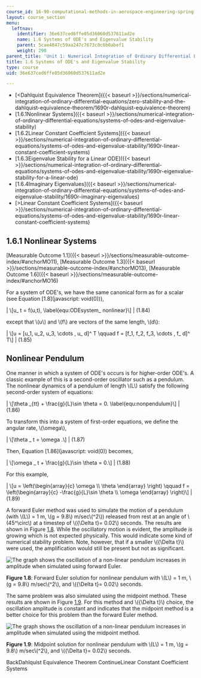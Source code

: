 ```yaml
---
course_id: 16-90-computational-methods-in-aerospace-engineering-spring-2014
layout: course_section
menu:
  leftnav:
    identifier: 36e637ced6ffe05d36060d537611ad2e
    name: 1.6 Systems of ODE's and Eigenvalue Stability
    parent: 5cae4847c59aa247c7673c0c6b0abef1
    weight: 290
parent_title: 'Unit 1: Numerical Integration of Ordinary Differential Equations'
title: 1.6 Systems of ODE's and Eigenvalue Stability
type: course
uid: 36e637ced6ffe05d36060d537611ad2e

---
```


*   [<Dahlquist Equivalence Theorem]({{< baseurl >}}/sections/numerical-integration-of-ordinary-differential-equations/zero-stability-and-the-dahlquist-equivalence-theorem/1690r-dahlquist-equivalence-theorem)
*   [1.6.1Nonlinear Systems]({{< baseurl >}}/sections/numerical-integration-of-ordinary-differential-equations/systems-of-odes-and-eigenvalue-stability)
*   [1.6.2Linear Constant Coefficient Systems]({{< baseurl >}}/sections/numerical-integration-of-ordinary-differential-equations/systems-of-odes-and-eigenvalue-stability/1690r-linear-constant-coefficient-systems)
*   [1.6.3Eigenvalue Stability for a Linear ODE]({{< baseurl >}}/sections/numerical-integration-of-ordinary-differential-equations/systems-of-odes-and-eigenvalue-stability/1690r-eigenvalue-stability-for-a-linear-ode)
*   [1.6.4Imaginary Eigenvalues]({{< baseurl >}}/sections/numerical-integration-of-ordinary-differential-equations/systems-of-odes-and-eigenvalue-stability/1690r-imaginary-eigenvalues)
*   [\>Linear Constant Coefficient Systems]({{< baseurl >}}/sections/numerical-integration-of-ordinary-differential-equations/systems-of-odes-and-eigenvalue-stability/1690r-linear-constant-coefficient-systems)

1.6.1 Nonlinear Systems
-----------------------

[Measurable Outcome 1.1]({{< baseurl >}}/sections/measurable-outcome-index/#anchorMO11), [Measurable Outcome 1.3]({{< baseurl >}}/sections/measurable-outcome-index/#anchorMO13), [Measurable Outcome 1.6]({{< baseurl >}}/sections/measurable-outcome-index/#anchorMO16) 

For a system of ODE's, we have the same canonical form as for a scalar (see Equation [1.8](javascript: void(0))),

| \\\[u\_ t = f(u,t), \\label{equ:ODEsystem\_ nonlinear}\\\] | (1.84) 

except that \\(u\\) and \\(f\\) are vectors of the same length, \\(d\\):

| \\\[u = \[u\_1, u\_2, u\_3, \\cdots , u\_ d\]^ T \\qquad f = \[f\_1, f\_2, f\_3, \\cdots , f\_ d\]^ T\\\] | (1.85) 

Nonlinear Pendulum
------------------

One manner in which a system of ODE's occurs is for higher-order ODE's. A classic example of this is a second-order oscillator such as a pendulum. The nonlinear dynamics of a pendulum of length \\(L\\) satisfy the following second-order system of equations:

| \\\[\\theta \_{tt} + \\frac{g}{L}\\sin \\theta = 0. \\label{equ:nonpendulum}\\\] | (1.86) 

To transform this into a system of first-order equations, we define the angular rate, \\(\\omega\\),

| \\\[\\theta \_ t = \\omega .\\\] | (1.87) 

Then, Equation [1.86](javascript: void(0)) becomes,

| \\\[\\omega \_ t + \\frac{g}{L}\\sin \\theta = 0.\\\] | (1.88) 

For this example,

| \\\[u = \\left(\\begin{array}{c} \\omega \\\\ \\theta \\end{array} \\right) \\qquad f = \\left(\\begin{array}{c} -\\frac{g}{L}\\sin \\theta \\\\ \\omega \\end{array} \\right)\\\] | (1.89) 

A forward Euler method was used to simulate the motion of a pendulum (with \\(L\\) = 1 m, \\(g = 9.8\\) m/sec\\(^2\\)) released from rest at an angle of \\(45^\\circ\\) at a timestep of \\({\\Delta t}= 0.02\\) seconds. The results are shown in Figure [1.8](/coursemedia/16-90-computational-methods-in-aerospace-engineering-spring-2014/68cea58bb72983aec64890d3e3ab02ba_nonpen_fe.png). While the oscillatory motion is evident, the amplitude is growing which is not expected physically. This would indicate some kind of numerical stability problem. Note, however, that if a smaller \\({\\Delta t}\\) were used, the amplification would still be present but not as significant.

![The graph shows the oscillation of a non-linear pendulum increases in amplitude when simulated using forward Euler.](/coursemedia/16-90-computational-methods-in-aerospace-engineering-spring-2014/68cea58bb72983aec64890d3e3ab02ba_nonpen_fe.png)

**Figure 1.8**: Forward Euler solution for nonlinear pendulum with \\(L\\) = 1 m, \\(g = 9.8\\) m/sec\\(^2\\), and \\({\\Delta t}= 0.02\\) seconds.

The same problem was also simulated using the midpoint method. These results are shown in Figure [1.9](/coursemedia/16-90-computational-methods-in-aerospace-engineering-spring-2014/77efec06ade3ce919e41a7fca9df929c_nonpen_mp.png). For this method and \\({\\Delta t}\\) choice, the oscillation amplitude is constant and indicates that the midpoint method is a better choice for this problem than the forward Euler method.

![The graph shows the oscillation of a non-linear pendulum increases in amplitude when simulated using the midpoint method.](/coursemedia/16-90-computational-methods-in-aerospace-engineering-spring-2014/77efec06ade3ce919e41a7fca9df929c_nonpen_mp.png)

**Figure 1.9**: Midpoint solution for nonlinear pendulum with \\(L\\) = 1 m, \\(g = 9.8\\) m/sec\\(^2\\), and \\({\\Delta t}= 0.02\\) seconds.

BackDahlquist Equivalence Theorem ContinueLinear Constant Coefficient Systems